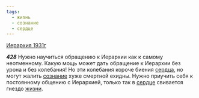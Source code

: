 ```yaml
---
tags:
  - жизнь
  - сознание
  - сердце
---
```


[Иерархия 1931г](/agni/1931)

___428___
Нужно научиться обращению к Иерархии как к самому неотменному. Какую мощь может дать обращение к Иерархии без урона и без колебания! Но эти колебания короче биения [сердца](/tag/#[сердце](/tag/#сердце)), но могут жалить [сознание](/tag/#сознание) хуже смертной ехидны. Нужно приучить себя к постоянному общению с Иерархией, только так в [сердце](/tag/#сердце) свивается гнездо [жизни](/tag/#жизнь).   

